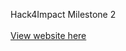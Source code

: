 Hack4Impact Milestone 2
<br></br>
[View website here](https://epears04.github.io/bootcamp-project-2024/)
